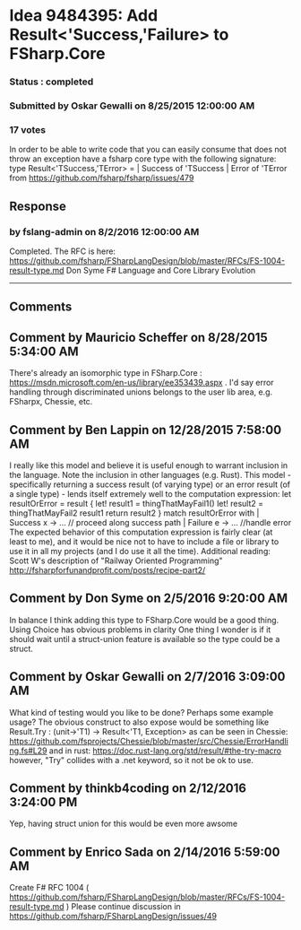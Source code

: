 # Idea 9484395: Add Result<'Success,'Failure> to FSharp.Core #

### Status : completed

### Submitted by Oskar Gewalli on 8/25/2015 12:00:00 AM

### 17 votes

In order to be able to write code that you can easily consume that does not throw an exception have a fsharp core type with the following signature:
type Result<'TSuccess,'TError> =
| Success of 'TSuccess
| Error of 'TError
from
https://github.com/fsharp/fsharp/issues/479



## Response 
### by fslang-admin on 8/2/2016 12:00:00 AM

Completed. The RFC is here: https://github.com/fsharp/FSharpLangDesign/blob/master/RFCs/FS-1004-result-type.md
Don Syme
F# Language and Core Library Evolution

------------------------
## Comments


## Comment by Mauricio Scheffer on 8/28/2015 5:34:00 AM
There's already an isomorphic type in FSharp.Core : https://msdn.microsoft.com/en-us/library/ee353439.aspx .
I'd say error handling through discriminated unions belongs to the user lib area, e.g. FSharpx, Chessie, etc.


## Comment by Ben Lappin on 12/28/2015 7:58:00 AM
I really like this model and believe it is useful enough to warrant inclusion in the language. Note the inclusion in other languages (e.g. Rust).
This model - specifically returning a success result (of varying type) or an error result (of a single type) - lends itself extremely well to the computation expression:
let resultOrError = result {
let! result1 = thingThatMayFail1()
let! result2 = thingThatMayFail2 result1
return result2 }
match resultOrError with
| Success x -> ... // proceed along success path
| Failure e -> ... //handle error
The expected behavior of this computation expression is fairly clear (at least to me), and it would be nice not to have to include a file or library to use it in all my projects (and I do use it all the time).
Additional reading: Scott W's description of "Railway Oriented Programming" http://fsharpforfunandprofit.com/posts/recipe-part2/


## Comment by Don Syme on 2/5/2016 9:20:00 AM
In balance I think adding this type to FSharp.Core would be a good thing. Using Choice has obvious problems in clarity
One thing I wonder is if it should wait until a struct-union feature is available so the type could be a struct.


## Comment by Oskar Gewalli on 2/7/2016 3:09:00 AM
What kind of testing would you like to be done?
Perhaps some example usage?
The obvious construct to also expose would be something like
Result.Try : (unit->'T1) -> Result<'T1, Exception>
as can be seen in Chessie:
https://github.com/fsprojects/Chessie/blob/master/src/Chessie/ErrorHandling.fs#L29
and in rust:
https://doc.rust-lang.org/std/result/#the-try-macro
however, "Try" collides with a .net keyword, so it not be ok to use.


## Comment by thinkb4coding on 2/12/2016 3:24:00 PM
Yep, having struct union for this would be even more awsome


## Comment by Enrico Sada on 2/14/2016 5:59:00 AM
Create F# RFC 1004 ( https://github.com/fsharp/FSharpLangDesign/blob/master/RFCs/FS-1004-result-type.md )
Please continue discussion in https://github.com/fsharp/FSharpLangDesign/issues/49

